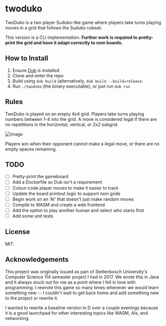 # twoduko
TwoDuko is a two player Suduko-like game where players take turns playing moves in a grid that follows the Suduko ruleset.

This version is a CLI implementation. **Further work is required to pretty-print the grid and have it adapt correctly to nxm boards.**

## How to Install

1. Ensure [Dub](https://dub.pm/getting_started.html) is installed
2. Clone and enter the repo
3. Build using `dub build` (alternatively, `dub build --build=release`.
4. Run `./twoduko` (the binary executable), or just run `dub run`

## Rules
TwoDuko is played on an empty 4x4 grid. Players take turns playing numbers between 1-4 into the grid. A move is considered legal if there are no repetitions in the horizontal, vertical, or 2x2 subgrid.

![image](https://github.com/patrickm663/twoduko/assets/77886027/c39d436d-9ce8-43bb-841f-45a9022c55fd)

Players win when their opponent cannot make a legal move, or there are no empty spaces remaining.

## TODO
- [ ] Pretty-print the gameboard
- [ ] Add a Dockerfile so Dub isn't a requirement
- [ ] Colour-code player moves to make it easier to track
- [ ] Update the board printout logic to support nxm grids
- [ ] Begin work on an 'AI' that doesn't just make random moves
- [ ] Compile to WASM and create a web frontend
- [ ] Add the option to play another human and select who starts first
- [ ] Add some unit tests

## License
MIT.

## Acknowledgements
This project was originally issued as part of Stellenbosch University's Computer Science 114 semester project I had in 2017. We wrote this in Java and it always stuck out for me as a point where I fell in love with programming. I rewrote this game so many times whenever we would learn something new -- I couldn't wait to get back home and add something new to the project or rewrite it.

I wanted to rewrite a baseline version in D over a couple evenings because it is a good launchpad for other interesting topics like WASM, AIs, and networking.
